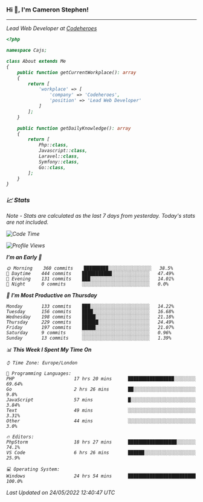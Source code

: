 ### Hi 👋, I'm Cameron Stephen!
<hr>
<p><em>Lead Web Developer at <a href="https://codeheroes.co.uk">Codeheroes</a></p>


```php
<?php

namespace Cajs;

class About extends Me
{
    public function getCurrentWorkplace(): array
    {
        return [
            'workplace' => [
                'company' => 'Codeheroes',
                'position' => 'Lead Web Developer'
            ]
        ];
    }

    public function getDailyKnowledge(): array
    {
        return [
            Php::class,
            Javascript::class,
            Laravel::class,
            Symfony::class,
            Go::class,
        ];
    }
}
```

### 📈 Stats
<p><em>Note - Stats are calculated as the last 7 days from yesterday. Today's stats are not included.</em></p>


<!--START_SECTION:waka-->
![Code Time](http://img.shields.io/badge/Code%20Time-2%2C897%20hrs%2010%20mins-blue)

![Profile Views](http://img.shields.io/badge/Profile%20Views-0-blue)

**I'm an Early 🐤** 

```text
🌞 Morning    360 commits    █████████░░░░░░░░░░░░░░░░   38.5% 
🌆 Daytime    444 commits    ███████████░░░░░░░░░░░░░░   47.49% 
🌃 Evening    131 commits    ███░░░░░░░░░░░░░░░░░░░░░░   14.01% 
🌙 Night      0 commits      ░░░░░░░░░░░░░░░░░░░░░░░░░   0.0%

```
📅 **I'm Most Productive on Thursday** 

```text
Monday       133 commits    ███░░░░░░░░░░░░░░░░░░░░░░   14.22% 
Tuesday      156 commits    ████░░░░░░░░░░░░░░░░░░░░░   16.68% 
Wednesday    198 commits    █████░░░░░░░░░░░░░░░░░░░░   21.18% 
Thursday     229 commits    ██████░░░░░░░░░░░░░░░░░░░   24.49% 
Friday       197 commits    █████░░░░░░░░░░░░░░░░░░░░   21.07% 
Saturday     9 commits      ░░░░░░░░░░░░░░░░░░░░░░░░░   0.96% 
Sunday       13 commits     ░░░░░░░░░░░░░░░░░░░░░░░░░   1.39%

```


📊 **This Week I Spent My Time On** 

```text
⌚︎ Time Zone: Europe/London

💬 Programming Languages: 
PHP                      17 hrs 20 mins      █████████████████░░░░░░░░   69.64% 
Go                       2 hrs 26 mins       ██░░░░░░░░░░░░░░░░░░░░░░░   9.8% 
JavaScript               57 mins             █░░░░░░░░░░░░░░░░░░░░░░░░   3.84% 
Text                     49 mins             ░░░░░░░░░░░░░░░░░░░░░░░░░   3.31% 
Other                    44 mins             ░░░░░░░░░░░░░░░░░░░░░░░░░   3.0%

🔥 Editors: 
PhpStorm                 18 hrs 27 mins      ██████████████████░░░░░░░   74.1% 
VS Code                  6 hrs 26 mins       ██████░░░░░░░░░░░░░░░░░░░   25.9%

💻 Operating System: 
Windows                  24 hrs 54 mins      █████████████████████████   100.0%

```


 Last Updated on 24/05/2022 12:40:47 UTC
<!--END_SECTION:waka-->
